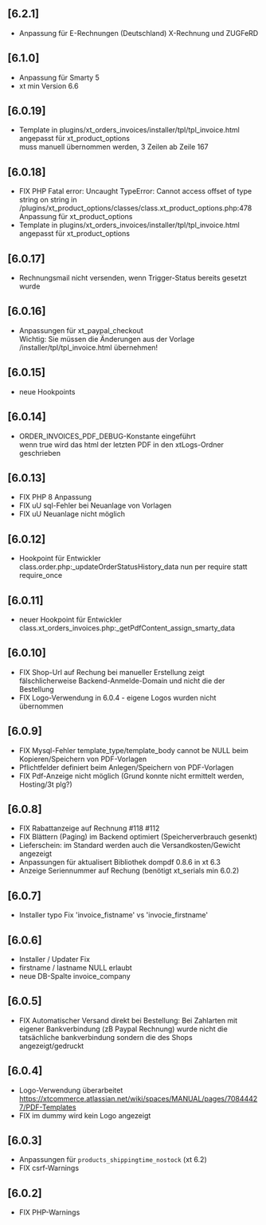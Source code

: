 ## [6.2.1]
- Anpassung für E-Rechnungen (Deutschland) X-Rechnung und ZUGFeRD

## [6.1.0]
- Anpassung für Smarty 5
- xt min Version 6.6

## [6.0.19]
- Template in plugins/xt_orders_invoices/installer/tpl/tpl_invoice.html angepasst für xt_product_options  
  muss manuell übernommen werden, 3 Zeilen ab Zeile 167

## [6.0.18]
- FIX PHP Fatal error:  Uncaught TypeError: Cannot access offset of type string on string in /plugins/xt_product_options/classes/class.xt_product_options.php:478  
  Anpassung für xt_product_options
- Template in plugins/xt_orders_invoices/installer/tpl/tpl_invoice.html angepasst für xt_product_options

## [6.0.17]
- Rechnungsmail nicht versenden, wenn Trigger-Status bereits gesetzt wurde 

## [6.0.16]
- Anpassungen für xt_paypal_checkout  
  Wichtig: Sie müssen die Änderungen aus der Vorlage /installer/tpl/tpl_invoice.html übernehmen!

## [6.0.15]
- neue Hookpoints

## [6.0.14]
- ORDER_INVOICES_PDF_DEBUG-Konstante eingeführt  
  wenn true wird das html der letzten PDF in den xtLogs-Ordner geschrieben

## [6.0.13]
- FIX PHP 8 Anpassung
- FIX uU sql-Fehler bei Neuanlage von Vorlagen
- FIX uU Neuanlage nicht möglich

## [6.0.12]
- Hookpoint für Entwickler class.order.php:_updateOrderStatusHistory_data nun per require statt require_once

## [6.0.11]
- neuer Hookpoint für Entwickler class.xt_orders_invoices.php:_getPdfContent_assign_smarty_data

## [6.0.10]
- FIX Shop-Url auf Rechung bei manueller Erstellung zeigt fälschlicherweise Backend-Anmelde-Domain und nicht die der Bestellung
- FIX Logo-Verwendung in 6.0.4 - eigene Logos wurden nicht übernommen

## [6.0.9]
- FIX Mysql-Fehler template_type/template_body cannot be NULL beim Kopieren/Speichern von PDF-Vorlagen
- Pflichtfelder definiert beim Anlegen/Speichern von PDF-Vorlagen
- FIX Pdf-Anzeige nicht möglich (Grund konnte nicht ermittelt werden, Hosting/3t plg?)

## [6.0.8]
- FIX Rabattanzeige auf Rechnung #118 #112
- FIX Blättern (Paging) im Backend optimiert (Speicherverbrauch gesenkt)
- Lieferschein: im Standard werden auch die Versandkosten/Gewicht angezeigt
- Anpassungen für aktualisert Bibliothek dompdf 0.8.6 in xt 6.3
- Anzeige Seriennummer auf Rechung (benötigt xt_serials min 6.0.2)
 
## [6.0.7]
- Installer typo Fix 'invoice_fistname' vs 'invocie_firstname'

## [6.0.6]
- Installer / Updater Fix
- firstname / lastname NULL erlaubt
- neue DB-Spalte invoice_company

## [6.0.5]
- FIX Automatischer Versand direkt bei Bestellung: Bei Zahlarten mit eigener Bankverbindung (zB Paypal Rechnung) wurde nicht die tatsächliche bankverbindung sondern die des Shops angezeigt/gedruckt

## [6.0.4]
- Logo-Verwendung überarbeitet https://xtcommerce.atlassian.net/wiki/spaces/MANUAL/pages/70844427/PDF-Templates
- FIX im dummy wird kein Logo angezeigt

## [6.0.3]
- Anpassungen für `products_shippingtime_nostock` (xt 6.2)
- FIX csrf-Warnings

## [6.0.2]
- FIX PHP-Warnings
